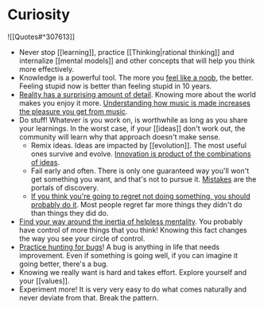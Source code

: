 # Curiosity

![[Quotes#^307613]]

- Never stop [[learning]], practice [[Thinking|rational thinking]] and internalize [[mental models]] and other concepts that will help you think more effectively.
- Knowledge is a powerful tool. The more you [feel like a noob](http://paulgraham.com/noob.html), the better. Feeling stupid now is better than feeling stupid in 10 years.
- [Reality has a surprising amount of detail](http://johnsalvatier.org/blog/2017/reality-has-a-surprising-amount-of-detail). Knowing more about the world makes you enjoy it more. [Understanding how music is made increases the pleasure you get from music](https://youtu.be/JbVfcZxfIZo).
- Do stuff! Whatever is you work on, is worthwhile as long as you share your learnings. In the worst case, if your [[ideas]] don't work out, the community will learn why that approach doesn't make sense.
  - Remix ideas. Ideas are impacted by [[evolution]]. The most useful ones survive and evolve. [Innovation is product of the combinations of ideas](https://youtu.be/XUAIIQFoufs).
  - Fail early and often. There is only one guaranteed way you'll won't get something you want, and that's not to pursue it. [Mistakes](https://meta.wikimedia.org/wiki/So_you%27ve_made_a_mistake_and_it%27s_public...) are the portals of discovery.
  - [If you think you're going to regret not doing something, you should probably do it](https://blog.samaltman.com/the-days-are-long-but-the-decades-are-short). Most people regret far more things they didn't do than things they did do.
- [Find your way around the inertia of helpless mentality](https://www.youtube.com/watch?v=YMPzDiraNnA). You probably have control of more things that you think! Knowing this fact changes the way you see your circle of control.
- [Practice hunting for bugs](https://radimentary.wordpress.com/2018/01/29/hammertime-day-1-bug-hunt/?utm_source=pocket_mylist)! A bug is anything in life that needs improvement. Even if something is going well, if you can imagine it going better, there's a bug.
- Knowing we really want is hard and takes effort. Explore yourself and your [[values]].
- Experiment more! It is very very easy to do what comes naturally and never deviate from that. Break the pattern.
